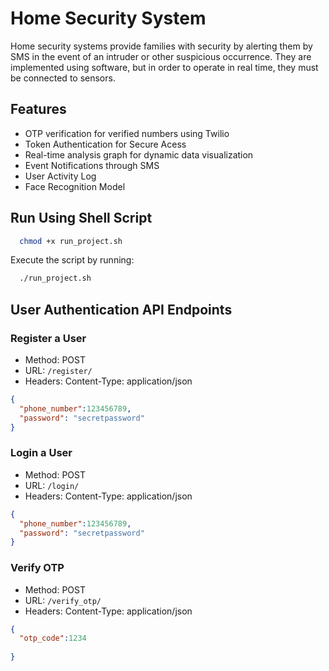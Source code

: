 
# Home Security System

Home security systems provide families with security by alerting them by SMS in the event of an intruder or other suspicious occurrence. They are implemented using software, but in order to operate in real time, they must be connected to sensors.

## Features

- OTP verification for verified numbers using Twilio
- Token Authentication for Secure Acess
- Real-time analysis graph for dynamic data visualization
- Event Notifications through SMS
- User Activity Log
- Face Recognition Model

## Run Using Shell Script

```bash
  chmod +x run_project.sh
```

Execute the script by running:
```bash
  ./run_project.sh
```

## User Authentication API Endpoints

### Register a User
- Method: POST
- URL: `/register/`
- Headers: Content-Type: application/json

```json
{
  "phone_number":123456789,
  "password": "secretpassword"
}

```

### Login a User

- Method: POST
- URL: `/login/`
- Headers: Content-Type: application/json

```json
{
  "phone_number":123456789,
  "password": "secretpassword"
}

```
### Verify OTP

- Method: POST
- URL: `/verify_otp/`
- Headers: Content-Type: application/json

```json
{
  "otp_code":1234
  
}
```




